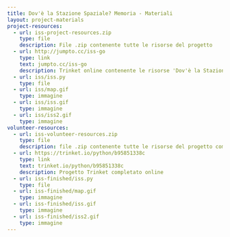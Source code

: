 ```yaml
---
title: Dov'è la Stazione Spaziale? Memoria - Materiali
layout: project-materials
project-resources:
  - url: iss-project-resources.zip
    type: file
    description: File .zip contenente tutte le risorse del progetto    
  - url: http://jumpto.cc/iss-go
    type: link
    text: jumpto.cc/iss-go
    description: Trinket online contenente le risorse 'Dov'è la Stazione Spaziale'?
  - url: iss/iss.py
    type: file
  - url: iss/map.gif
    type: immagine
  - url: iss/iss.gif
    type: immagine
  - url: iss/iss2.gif
    type: immagine                      
volunteer-resources:
  - url: iss-volunteer-resources.zip
    type: file
    description: file .zip contenente tutte le risorse del progetto completato
  - url: https://trinket.io/python/b95851338c
    type: link
    text: trinket.io/python/b95851338c
    description: Progetto Trinket completato online
  - url: iss-finished/iss.py
    type: file
  - url: iss-finished/map.gif
    type: immagine
  - url: iss-finished/iss.gif
    type: immagine
  - url: iss-finished/iss2.gif
    type: immagine 
---
```

